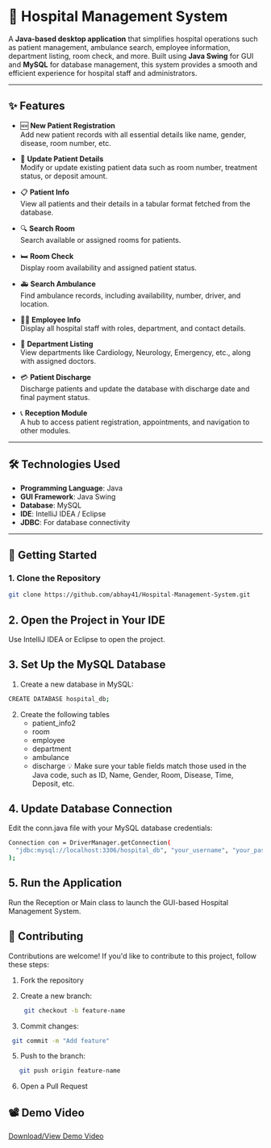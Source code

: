 # 🏥 Hospital Management System

A **Java-based desktop application** that simplifies hospital operations such as patient management, ambulance search, employee information, department listing, room check, and more. Built using **Java Swing** for GUI and **MySQL** for database management, this system provides a smooth and efficient experience for hospital staff and administrators.

---

## ✨ Features

- 🆕 **New Patient Registration**  
  Add new patient records with all essential details like name, gender, disease, room number, etc.

- 📝 **Update Patient Details**  
  Modify or update existing patient data such as room number, treatment status, or deposit amount.

- 📋 **Patient Info**  
  View all patients and their details in a tabular format fetched from the database.

- 🔍 **Search Room**  
  Search available or assigned rooms for patients.

- 🛏️ **Room Check**  
  Display room availability and assigned patient status.

- 🚑 **Search Ambulance**  
  Find ambulance records, including availability, number, driver, and location.

- 🧑‍⚕️ **Employee Info**  
  Display all hospital staff with roles, department, and contact details.

- 🏬 **Department Listing**  
  View departments like Cardiology, Neurology, Emergency, etc., along with assigned doctors.

- 💳 **Patient Discharge**  
  Discharge patients and update the database with discharge date and final payment status.

- 📞 **Reception Module**  
  A hub to access patient registration, appointments, and navigation to other modules.

---

## 🛠️ Technologies Used

- **Programming Language**: Java  
- **GUI Framework**: Java Swing  
- **Database**: MySQL  
- **IDE**: IntelliJ IDEA / Eclipse  
- **JDBC**: For database connectivity  

---

## 🚀 Getting Started

### 1. Clone the Repository

```bash
git clone https://github.com/abhay41/Hospital-Management-System.git
```
## 2. Open the Project in Your IDE
Use IntelliJ IDEA or Eclipse to open the project.

## 3. Set Up the MySQL Database
1. Create a new database in MySQL:
```bash
CREATE DATABASE hospital_db;
```
2. Create the following tables
   - patient_info2
   - room
   - employee
   - department
   - ambulance
   - discharge
💡 Make sure your table fields match those used in the Java code, such as ID, Name, Gender, Room, Disease, Time, Deposit, etc.

## 4. Update Database Connection
Edit the conn.java file with your MySQL database credentials:

```bash
Connection con = DriverManager.getConnection(
  "jdbc:mysql://localhost:3306/hospital_db", "your_username", "your_password"
);
```

## 5. Run the Application
Run the Reception or Main class to launch the GUI-based Hospital Management System.

## 🤝 Contributing
 Contributions are welcome!
 If you'd like to contribute to this project, follow these steps:
1. Fork the repository

2. Create a new branch:
   ```bash
    git checkout -b feature-name
    ```

4. Commit changes:
 ```bash
  git commit -m "Add feature"
 ```
5. Push to the branch:
 ```bash
    git push origin feature-name
  ```
6. Open a Pull Request
## 📽️ Demo Video

[Download/View Demo Video](HMS_Demo_Video.mp4)
